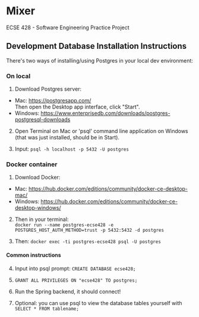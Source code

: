 # Mixer
ECSE 428 - Software Engineering Practice Project

## Development Database Installation Instructions

There's two ways of installing/using Postgres in your local dev environment:
### On local 
 1. Download Postgres server:
 * Mac: https://postgresapp.com/  
 Then open the Desktop app interface, click "Start".
 * Windows: https://www.enterprisedb.com/downloads/postgres-postgresql-downloads  

 2. Open Terminal on Mac or 'psql' command line application on Windows (that was just installed, should be in Start).

 3. Input: `psql -h localhost -p 5432 -U postgres`

### Docker container
  1. Download Docker: 
  * Mac: https://hub.docker.com/editions/community/docker-ce-desktop-mac/
  * Windows: https://hub.docker.com/editions/community/docker-ce-desktop-windows/
  
  2. Then in your terminal:  
 `docker run --name postgres-ecse428 -e POSTGRES_HOST_AUTH_METHOD=trust -p 5432:5432 -d postgres`  

 3. Then: `docker exec -ti postgres-ecse428 psql -U postgres`

#### Common instructions

4. Input into psql prompt:  `CREATE DATABASE ecse428;`

5. `GRANT ALL PRIVILEGES ON "ecse428" TO postgres;`

6. Run the Spring backend, it should connect!

7. Optional: you can use psql to view the database tables yourself with `SELECT * FROM tablename;`






